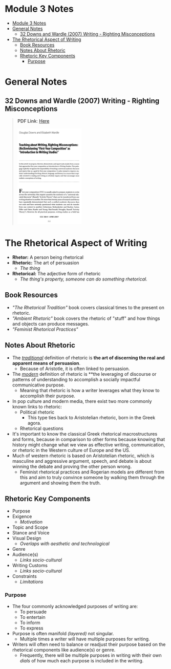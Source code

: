 # Module 3 Notes

<!-- TOC -->
* [Module 3 Notes](#module-3-notes)
* [General Notes](#general-notes)
  * [32 Downs and Wardle (2007) Writing - Righting Misconceptions](#32-downs-and-wardle-2007-writing---righting-misconceptions)
* [The Rhetorical Aspect of Writing](#the-rhetorical-aspect-of-writing)
  * [Book Resources](#book-resources)
  * [Notes About Rhetoric](#notes-about-rhetoric)
  * [Rhetoric Key Components](#rhetoric-key-components)
    * [Purpose](#purpose)
<!-- TOC -->

# General Notes

## 32 Downs and Wardle (2007) Writing - Righting Misconceptions

> **PDF Link**: [Here](assets/32-downs_and_wardle_(2007)_writing-righting_misconceptions.pdf)
> 
> <a href="assets/32-downs_and_wardle_(2007)_writing-righting_misconceptions.pdf"><img alt="Downs and Wardle book" height="300" src="assets/resource_downs_and_wardle.png" width="200"/></a>

# The Rhetorical Aspect of Writing

- **Rhetor:** A person being rhetorical
- **Rhetoric:** The art of persuasion
  - _The thing_
- **Rhetorical:** The adjective form of rhetoric
  - _The thing's property, someone can do something rhetorical._

## Book Resources

- _"The Rhetorical Tradition"_ book covers classical times to the present on
    rhetoric.
- _"Ambient Rhetoric"_ book covers the rhetoric of "stuff" and how things and objects can produce messages.
- _"Feminist Rhetorical Practices"_ 

## Notes About Rhetoric


- The <u>_traditional_</u> definition of rhetoric is **the art of discerning the real and apparent means of persuasion**.
  - Because of Aristotle, it is often linked to persuasion.
- The <u>_modern_</u> definition of rhetoric is **the leveraging of discourse or patterns of understanding to accomplish a socially impactful communicative purpose.
  - Meaning that rhetoric is how a writer leverages what they know to accomplish their purpose.
- In pop culture and modern media, there exist two more commonly known links to rhetoric:
  - Political rhetoric
    - This type ties back to Aristotelian rhetoric, born in the Greek agora.
  - Rhetorical questions
- It's important to know the classical Greek rhetorical macrostructures and forms, because in comparison to other forms because knowing that history might change what we view as effective writing, communication, or rhetoric in the Western culture of Europe and the US. 
- Much of western rhetoric is based on Aristotelian rhetoric, which is masculine and aggressive argument, speech, and debate is about winning the debate and proving the other person wrong.
  - Feminist rhetorical practices and Rogerian models are different from this and aim to truly convince someone by walking them through the argument and showing them the truth.

## Rhetoric Key Components

- Purpose
- Exigence
  - _Motivation_
- Topic and Scope
- Stance and Voice
- Visual Design 
  - _Overlaps with aesthetic and technological_
- Genre
- Audience(s)
  - _Links socio-cultural_
- Writing Customs
  - _Links socio-cultural_
- Constraints
  - _Limitations_

### Purpose

- The four commonly acknowledged purposes of writing are:
  - To persuade
  - To entertain
  - To inform
  - To express
- Purpose is often manifold _(layered)_ not singular.
  - Multiple times a writer will have multiple purposes for writing.
- Writers will often need to balance or readjust their purpose based on the
  rhetorical components like audience(s) or genre.
  - Frequently, there will be multiple purposes in writing with their own _dials_ of how much each purpose is included in the writing.
